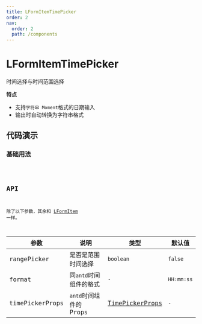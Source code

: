 ```yaml
---
title: LFormItemTimePicker
order: 2
nav:
  order: 2
  path: /components
---
```


# LFormItemTimePicker

时间选择与时间范围选择

**特点**

- 支持`字符串 Moment`格式的日期输入
- 输出时自动转换为字符串格式

## 代码演示

### 基础用法

<code src='./demos/Demo1.tsx'>

## API

除了以下参数，其余和 [LFormItem](/components/form-item) 一样。

| 参数 | 说明 | 类型 | 默认值 |
| --- | --- | --- | --- |
| rangePicker | 是否是范围时间选择 | `boolean` | `false` |
| format | 同`antd`时间组件的格式 | `-` | `HH:mm:ss` |
| timePickerProps | `antd`时间组件的 Props | [TimePickerProps](https://4x.ant.design/components/time-picker-cn/#API) | `-` |
